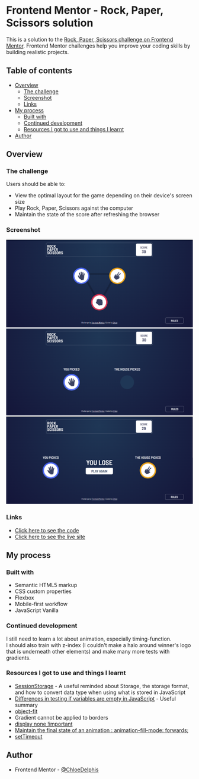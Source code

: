 # Frontend Mentor - Rock, Paper, Scissors solution

This is a solution to the [Rock, Paper, Scissors challenge on Frontend Mentor](https://www.frontendmentor.io/challenges/rock-paper-scissors-game-pTgwgvgH). Frontend Mentor challenges help you improve your coding skills by building realistic projects.

## Table of contents

- [Overview](#overview)
  - [The challenge](#the-challenge)
  - [Screenshot](#screenshot)
  - [Links](#links)
- [My process](#my-process)
  - [Built with](#built-with)
  - [Continued development](#continued-development)
  - [Resources I got to use and things I learnt](#resources-i-got-to-use-and-things-i-learnt)
- [Author](#author)

## Overview

### The challenge

Users should be able to:

- View the optimal layout for the game depending on their device's screen size
- Play Rock, Paper, Scissors against the computer
- Maintain the state of the score after refreshing the browser

### Screenshot

![](screenshots/desktop1.png)
![](screenshots/desktop2.png)
![](screenshots/desktop3.png)

### Links

- [Click here to see the code](https://github.com/ChloeDelphis/FrontendMentor-rock-paper-scissors)
- [Click here to see the live site](https://chloedelphis.github.io/FrontendMentor-rock-paper-scissors/)

## My process

### Built with

- Semantic HTML5 markup
- CSS custom properties
- Flexbox
- Mobile-first workflow
- JavaScript Vanilla

### Continued development

I still need to learn a lot about animation, especially timing-function.  
I should also train with z-index (I couldn't make a halo around winner's logo that is underneath other elements) and make many more tests with gradients.

### Resources I got to use and things I learnt

- [SessionStorage](https://code-garage.fr/blog/comment-utiliser-le-localstorage-pour-stocker-des-donnees-en-local-sur-le-navigateur/) - A useful reminded about Storage, the storage format, and how to convert data type when using what is stored in JavaScript
- [Differences in testing if variables are empty in JavaScript](https://stackoverflow.com/questions/4597900/checking-something-isempty-in-javascript) - Useful summary
- [object-fit](https://developer.mozilla.org/en-US/docs/Web/CSS/object-fit)
- Gradient cannot be applied to borders
- [display none !important](https://stackoverflow.com/questions/20663712/css-display-none-not-working)
- [Maintain the final state of an animation : animation-fill-mode: forwards;](https://prograide.com/pregunta/30191/maintien-de-letat-final-a-la-fin-dune-animation-css3)
- [setTimeout](https://masteringjs.io/tutorials/fundamentals/wait-1-second-then#:~:text=To%20delay%20a%20function%20execution,call%20fn%20after%201%20second.)

## Author

- Frontend Mentor - [@ChloeDelphis](https://www.frontendmentor.io/profile/ChloeDelphis)
